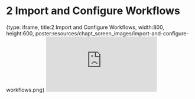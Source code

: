# 2 Import and Configure Workflows
 
{type: iframe, title:2 Import and Configure Workflows, width:800, height:600, poster:resources/chapt_screen_images/import-and-configure-workflows.png}
![](https://jhudatascience.org/AnVIL_Book_WDL/import-and-configure-workflows.html)
 

 

